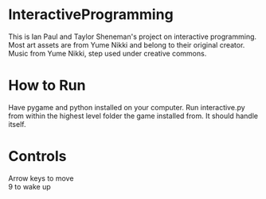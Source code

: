 # InteractiveProgramming
This is Ian Paul and Taylor Sheneman's project on interactive programming.
Most art assets are from Yume Nikki and belong to their original creator.
Music from Yume Nikki, step used under creative commons.
# How to Run
Have pygame and python installed on your computer. Run interactive.py from within the highest level folder the game installed from. It should handle itself.
# Controls
Arrow keys to move   
9 to wake up

